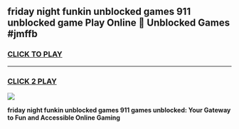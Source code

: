 
## friday night funkin unblocked games 911 unblocked game Play Online 👋 Unblocked Games #jmffb
<h3>
<a href="https://premium.freeplayer.one?title=friday_night_funkin_unblocked_games_911&ref=21F">CLICK TO PLAY</a></h3>
<hr>

<h3>
<a href="https://premium.freeplayer.one?title=friday_night_funkin_unblocked_games_911&ref=21F">CLICK 2 PLAY</a>
  
</h3>

<a href="https://premium.freeplayer.one?title=friday_night_funkin_unblocked_games_911&ref=21F/"><img src="https://clearcache.store/games.png"></a>


**friday night funkin unblocked games 911 games unblocked: Your Gateway to Fun and Accessible Online Gaming**
